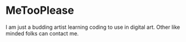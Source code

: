 # MeTooPlease
I am just a budding artist learning coding to use in digital art.  Other like minded folks can contact me.
